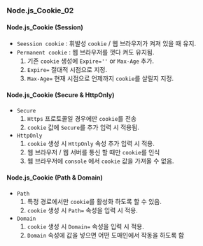 ### Node.js_Cookie_02

#### Node.js_Cookie (Session)
- `Seession cookie` : 휘발성 `cookie` / 웹 브라우저가 켜져 있을 때 유지.
- `Permanent cookie` : 웹 브라우저를 껏다 켜도 유지됨.
  1. 기존 `cookie` 생성에 `Expire=''` or `Max-Age` 추가.
  2. `Expire=` 절대적 시점으로 지정.
  3. `Max-Age=` 현재 시점으로 언제까지 `cookie`를 살릴지 지정.

#### Node.js_Cookie (Secure & HttpOnly)
- `Secure`
  1. `Https` 프로토콜일 경우에만 `cookie`를 전송
  2. `cookie` 값에 `Secure`를 추가 입력 시 적용됨.
- `HttpOnly`
  1. `cookie` 생성 시 `HttpOnly` 속성 추가 입력 시 적용.
  2. 웹 브라우저 / 웹 서버를 통신 할 때만 `cookie`를 인식
  3. 웹 브라우저에 `console` 에서 `cookie` 값을 가져올 수 없음.

#### Node.js_Cookie (Path & Domain)
- `Path`
  1. 특정 경로에서만 `cookie`를 활성화 하도록 할 수 있음.
  2. `cookie` 생성 시 `Path=` 속성을 입력 시 적용.
- `Domain`
  1. `cookie` 생성 시 `Domain=` 속성을 입력 시 적용.
  2. `Domain` 속성에 값을 넣으면 어떤 도매인에서 작동을 하도록 함